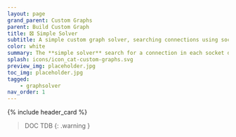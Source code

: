 ```yaml
---
layout: page
grand_parent: Custom Graphs
parent: Build Custom Graph
title: 🝱 Simple Solver
subtitle: A simple custom graph solver, searching connections using sockets.
color: white
summary: The **simple solver** search for a connection in each socket direction, and favors the closest match.
splash: icons/icon_cat-custom-graphs.svg
preview_img: placeholder.jpg
toc_img: placeholder.jpg
tagged: 
    - graphsolver
nav_order: 1
---
```


{% include header_card %}

> DOC TDB
{: .warning }
